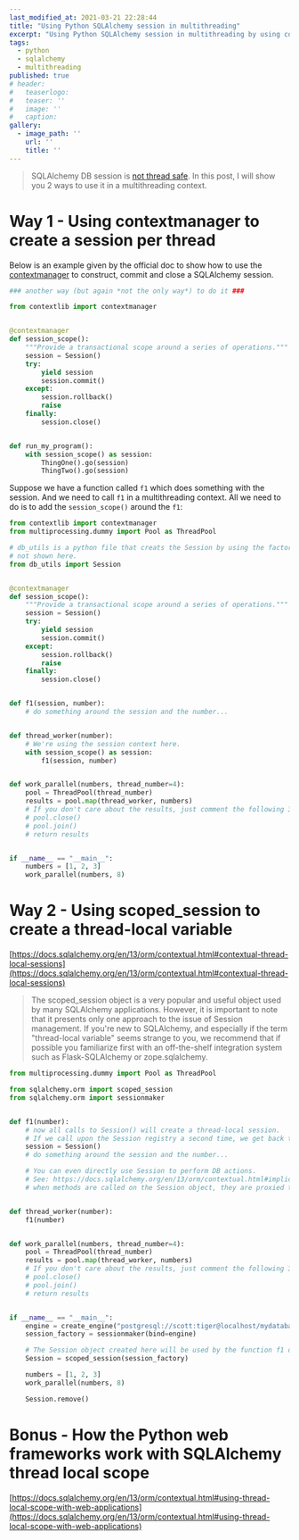 ```yaml
---
last_modified_at: 2021-03-21 22:28:44
title: "Using Python SQLAlchemy session in multithreading"
excerpt: "Using Python SQLAlchemy session in multithreading by using contextmanager or scope_session."
tags:
  - python
  - sqlalchemy
  - multithreading
published: true
# header:
#   teaserlogo:
#   teaser: ''
#   image: ''
#   caption:
gallery:
  - image_path: ''
    url: ''
    title: ''
---
```


> SQLAlchemy DB session is [not thread safe](https://docs.sqlalchemy.org/en/13/orm/session_basics.html#is-the-session-thread-safe). In this post, I will show you 2 ways to use it in a multithreading context.


# Way 1 - Using contextmanager to create a session per thread

Below is an example given by the official doc to show how to use the [contextmanager](https://docs.sqlalchemy.org/en/13/orm/session_basics.html#when-do-i-construct-a-session-when-do-i-commit-it-and-when-do-i-close-it) to construct, commit and close a SQLAlchemy session.

```python
### another way (but again *not the only way*) to do it ###

from contextlib import contextmanager


@contextmanager
def session_scope():
    """Provide a transactional scope around a series of operations."""
    session = Session()
    try:
        yield session
        session.commit()
    except:
        session.rollback()
        raise
    finally:
        session.close()


def run_my_program():
    with session_scope() as session:
        ThingOne().go(session)
        ThingTwo().go(session)
```

Suppose we have a function called `f1` which does something with the session. And we need to call `f1` in a multithreading context.
All we need to do is to add the `session_scope()` around the `f1`:

```python
from contextlib import contextmanager
from multiprocessing.dummy import Pool as ThreadPool

# db_utils is a python file that creats the Session by using the factory sessionmaker(),
# not shown here.
from db_utils import Session


@contextmanager
def session_scope():
    """Provide a transactional scope around a series of operations."""
    session = Session()
    try:
        yield session
        session.commit()
    except:
        session.rollback()
        raise
    finally:
        session.close()


def f1(session, number):
    # do something around the session and the number...


def thread_worker(number):
    # We're using the session context here.
    with session_scope() as session:
        f1(session, number)


def work_parallel(numbers, thread_number=4):
    pool = ThreadPool(thread_number)
    results = pool.map(thread_worker, numbers)
    # If you don't care about the results, just comment the following 3 lines.
    # pool.close()
    # pool.join()
    # return results


if __name__ == "__main__":
    numbers = [1, 2, 3]
    work_parallel(numbers, 8)
```


# Way 2 - Using scoped_session to create a thread-local variable

[https://docs.sqlalchemy.org/en/13/orm/contextual.html#contextual-thread-local-sessions](https://docs.sqlalchemy.org/en/13/orm/contextual.html#contextual-thread-local-sessions)

> The scoped_session object is a very popular and useful object used by many SQLAlchemy applications. However, it is important to note that it presents only one approach to the issue of Session management. If you're new to SQLAlchemy, and especially if the term "thread-local variable" seems strange to you, we recommend that if possible you familiarize first with an off-the-shelf integration system such as Flask-SQLAlchemy or zope.sqlalchemy.

```python
from multiprocessing.dummy import Pool as ThreadPool

from sqlalchemy.orm import scoped_session
from sqlalchemy.orm import sessionmaker


def f1(number):
    # now all calls to Session() will create a thread-local session.
    # If we call upon the Session registry a second time, we get back the same Session.
    session = Session()
    # do something around the session and the number...

    # You can even directly use Session to perform DB actions.
    # See: https://docs.sqlalchemy.org/en/13/orm/contextual.html#implicit-method-access
    # when methods are called on the Session object, they are proxied to the underlying Session being maintained by the registry.


def thread_worker(number):
    f1(number)


def work_parallel(numbers, thread_number=4):
    pool = ThreadPool(thread_number)
    results = pool.map(thread_worker, numbers)
    # If you don't care about the results, just comment the following 3 lines.
    # pool.close()
    # pool.join()
    # return results


if __name__ == "__main__":
    engine = create_engine("postgresql://scott:tiger@localhost/mydatabase")
    session_factory = sessionmaker(bind=engine)

    # The Session object created here will be used by the function f1 directly.
    Session = scoped_session(session_factory)

    numbers = [1, 2, 3]
    work_parallel(numbers, 8)

    Session.remove()
```


# Bonus - How the Python web frameworks work with SQLAlchemy thread local scope

[https://docs.sqlalchemy.org/en/13/orm/contextual.html#using-thread-local-scope-with-web-applications](https://docs.sqlalchemy.org/en/13/orm/contextual.html#using-thread-local-scope-with-web-applications)
